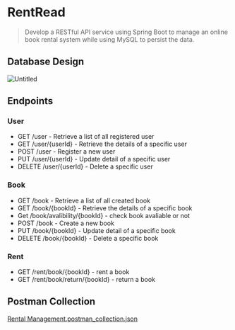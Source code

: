 # RentRead
> Develop a RESTful API service using Spring Boot to manage an online book rental system while using MySQL to persist the data.

## Database Design
![Untitled](https://github.com/user-attachments/assets/6e9b83f8-5c44-43de-8008-225fa74a68ac)

## Endpoints

### User
- GET /user - Retrieve a list of all registered user
- GET /user/{userId} - Retrieve the details of a specific user
- POST /user - Register a new user
- PUT /user/{userId} - Update detail of a specific user
- DELETE /user/{userId} - Delete a specific user

### Book
- GET /book - Retrieve a list of all created book
- GET /book/{bookId} - Retrieve the details of a specific book
- Get /book/avalibility/{bookId} - check book avaliable or not
- POST /book - Create a new book
- PUT /book/{bookId} - Update detail of a specific book
- DELETE /book/{bookId} - Delete a specific book

### Rent
- GET /rent/book/{bookId} - rent a book
- GET /rent/book/return/{bookId} - return a book

## Postman Collection
[Rental Management.postman_collection.json](https://github.com/user-attachments/files/18219216/Rental.Management.postman_collection.json)
